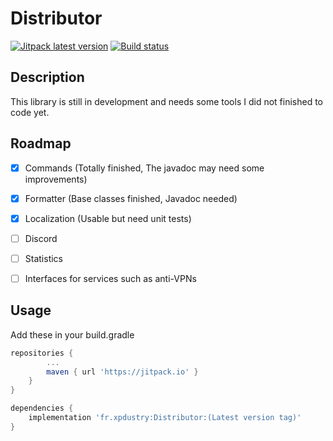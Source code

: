 # Distributor

[![Jitpack latest version](https://jitpack.io/v/fr.xpdustry/Distributor.svg)](https://jitpack.io/#fr.xpdustry/Distributor)
[![Build status](https://github.com/Xpdustry/Distributor/actions/workflows/build.yml/badge.svg?branch=master&event=push)](https://github.com/Xpdustry/Distributor/actions/workflows/build.yml)

## Description

This library is still in development and needs some tools I did not finished to code yet.

## Roadmap

- [x] Commands (Totally finished, The javadoc may need some improvements)

- [x] Formatter (Base classes finished, Javadoc needed)

- [x] Localization (Usable but need unit tests)

- [ ] Discord

- [ ] Statistics

- [ ] Interfaces for services such as anti-VPNs

## Usage

Add these in your build.gradle

```gradle
repositories {
        ...
        maven { url 'https://jitpack.io' }
    }
}

dependencies {
    implementation 'fr.xpdustry:Distributor:(Latest version tag)'
}
```
